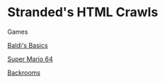 # Stranded's HTML Crawls
Games


[Baldi's Basics](https://nicknookneo.github.io/StrandedUnblockedGames/Baldi)

[Super Mario 64](https://nicknookneo.github.io/StrandedUnblockedGames/Mario64)

[Backrooms](https://nicknookneo.github.io/StrandedUnblockedGames/Backrooms)
